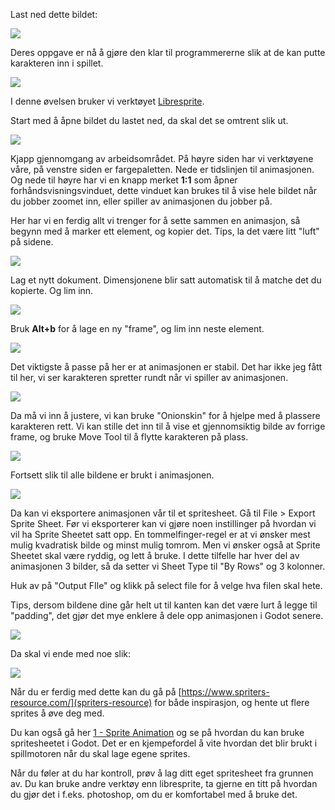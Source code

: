 Last ned dette bildet:

![](../media/A_sprite0.png)

Deres oppgave er nå å gjøre den klar til programmererne slik at de kan putte karakteren inn i spillet.

![](../media/A_lys6.gif)

I denne øvelsen bruker vi verktøyet [Libresprite](https://libresprite.github.io/#!/downloads).

Start med å åpne bildet du lastet ned, da skal det se omtrent slik ut.

![](../media/2025-03-04-15-29-15-image.png)

Kjapp gjennomgang av arbeidsområdet. På høyre siden har vi verktøyene våre, på venstre siden er fargepaletten. Nede er tidslinjen til animasjonen. Og nede til høyre har vi en knapp merket **1:1** som åpner forhåndsvisningsvinduet, dette vinduet kan brukes til å vise hele bildet når du jobber zoomet inn, eller spiller av animasjonen du jobber på.

Her har vi en ferdig allt vi trenger for å sette sammen en animasjon, så begynn med å marker ett element, og kopier det. Tips, la det være litt "luft" på sidene.

![](../media/A_sprite1.gif)

Lag et nytt dokument. Dimensjonene blir satt automatisk til å matche det du kopierte. Og lim inn.

![](../media/A_sprite2.gif)

Bruk **Alt+b** for å lage en ny "frame", og lim inn neste element.

![](../media/A_sprite3.gif)

Det viktigste å passe på her er at animasjonen er stabil. Det har ikke jeg fått til her, vi ser karakteren spretter rundt når vi spiller av animasjonen.

![](../media/A_sprite4.gif)

Da må vi inn å justere, vi kan bruke "Onionskin" for å hjelpe med å plassere karakteren rett. Vi kan stille det inn til å vise et gjennomsiktig bilde av forrige frame, og bruke Move Tool til å flytte karakteren på plass.

![](../media/A_sprite5.gif)

Fortsett slik til alle bildene er brukt i animasjonen.

![](../media/spiller.gif)

Da kan vi eksportere animasjonen vår til et spritesheet. Gå til File > Export Sprite Sheet. Før vi eksporterer kan vi gjøre noen instillinger på hvordan vi vil ha Sprite Sheetet satt opp. En tommelfinger-regel er at vi ønsker mest mulig kvadratisk bilde og minst mulig tomrom. Men vi ønsker også at Sprite Sheetet skal være ryddig, og lett å bruke. I dette tilfelle har hver del av animasjonen 3 bilder, så da setter vi Sheet Type til "By Rows" og 3 kolonner. 

Huk av på "Output FIle" og klikk på select file for å velge hva filen skal hete. 

Tips, dersom bildene dine går helt ut til kanten kan det være lurt å legge til "padding", det gjør det mye enklere å dele opp animasjonen i Godot senere.

![](../media/A_sprite6.gif)

Da skal vi ende med noe slik:

 ![](../media/2025-03-04-16-13-31-image.png)

Når du er ferdig med dette kan du gå på [https://www.spriters-resource.com/](spriters-resource) for både inspirasjon, og hente ut flere sprites å øve deg med. 

Du kan også gå her [1 - Sprite Animation](https://ensva002.github.io/Godotkurs%202024/pages/1_-_Sprite_Animation.html) og se på hvordan du kan bruke spritesheetet i Godot. Det er en kjempefordel å vite hvordan det blir brukt i spillmotoren når du skal lage egene sprites.

Når du føler at du har kontroll, prøv å lag ditt eget spritesheet fra grunnen av. Du kan bruke andre verktøy enn libresprite, ta gjerne en titt på hvordan du gjør det i f.eks. photoshop, om du er komfortabel med å bruke det.
